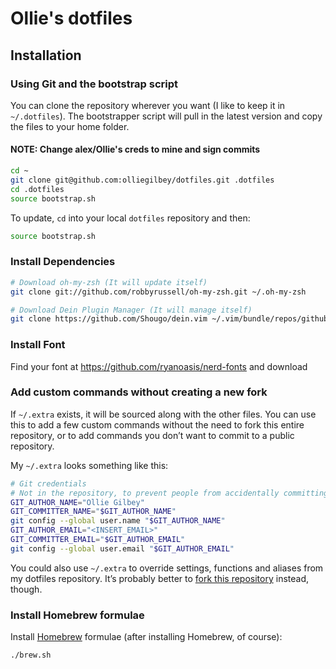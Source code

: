 # Ollie's dotfiles

## Installation

### Using Git and the bootstrap script

You can clone the repository wherever you want (I like to keep it in `~/.dotfiles`). The bootstrapper script will pull in the latest version and copy the files to your home folder.

#### NOTE: Change alex/Ollie's creds to mine and sign commits

```bash
cd ~
git clone git@github.com:olliegilbey/dotfiles.git .dotfiles
cd .dotfiles
source bootstrap.sh
```

To update, `cd` into your local `dotfiles` repository and then:

```bash
source bootstrap.sh
```


### Install Dependencies
```bash
# Download oh-my-zsh (It will update itself)
git clone git://github.com/robbyrussell/oh-my-zsh.git ~/.oh-my-zsh

# Download Dein Plugin Manager (It will manage itself)
git clone https://github.com/Shougo/dein.vim ~/.vim/bundle/repos/github.com/Shougo/dein.vim
```

### Install Font
Find your font at https://github.com/ryanoasis/nerd-fonts and download

### Add custom commands without creating a new fork

If `~/.extra` exists, it will be sourced along with the other files. You can use this to add a few custom commands without the need to fork this entire repository, or to add commands you don’t want to commit to a public repository.

My `~/.extra` looks something like this:

```bash
# Git credentials
# Not in the repository, to prevent people from accidentally committing under my name
GIT_AUTHOR_NAME="Ollie Gilbey"
GIT_COMMITTER_NAME="$GIT_AUTHOR_NAME"
git config --global user.name "$GIT_AUTHOR_NAME"
GIT_AUTHOR_EMAIL="<INSERT_EMAIL>"
GIT_COMMITTER_EMAIL="$GIT_AUTHOR_EMAIL"
git config --global user.email "$GIT_AUTHOR_EMAIL"
```

You could also use `~/.extra` to override settings, functions and aliases from my dotfiles repository. It’s probably better to [fork this repository](https://github.com/olliegilbey/dotfiles/fork) instead, though.


### Install Homebrew formulae

Install [Homebrew](http://brew.sh/) formulae (after installing Homebrew, of course):
```bash
./brew.sh
```
